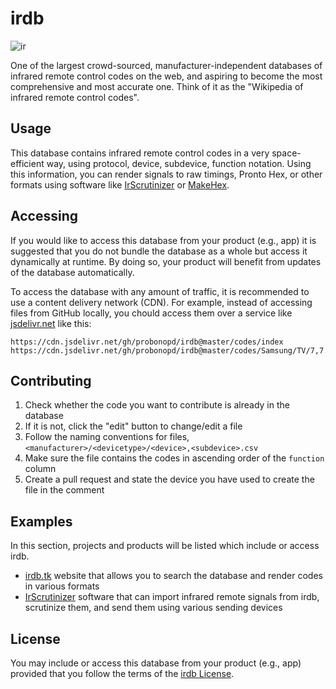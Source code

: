 # irdb

![ir](https://cloud.githubusercontent.com/assets/2480569/9023330/cc63e7fe-3897-11e5-94cb-8cb145971fd2.png)

One of the largest crowd-sourced, manufacturer-independent databases of infrared remote control codes on the web, and aspiring to become the most comprehensive and most accurate one. Think of it as the "Wikipedia of infrared remote control codes".

## Usage

This database contains infrared remote control codes in a very space-efficient way, using protocol, device, subdevice, function notation. Using this information, you can render signals to raw timings, Pronto Hex, or other formats using software like [IrScrutinizer](https://github.com/bengtmartensson/harctoolboxbundle) or [MakeHex](https://github.com/probonopd/MakeHex).

## Accessing

If you would like to access this database from your product (e.g., app) it is suggested that you do not bundle the database as a whole but access it dynamically at runtime. By doing so, your product will benefit from updates of the database automatically.

To access the database with any amount of traffic, it is recommended to use a content delivery network (CDN). For example, instead of accessing files from GitHub locally, you chould access them over a service like [jsdelivr.net](https://www.jsdelivr.com/) like this:

```
https://cdn.jsdelivr.net/gh/probonopd/irdb@master/codes/index
https://cdn.jsdelivr.net/gh/probonopd/irdb@master/codes/Samsung/TV/7,7.csv
```

## Contributing

1. Check whether the code you want to contribute is already in the database
2. If it is not, click the "edit" button to change/edit a file
3. Follow the naming conventions for files, `<manufacturer>/<devicetype>/<device>,<subdevice>.csv`
4. Make sure the file contains the codes in ascending order of the `function` column
5. Create a pull request and state the device you have used to create the file in the comment

## Examples

In this section, projects and products will be listed which include or access irdb.
* [irdb.tk](http://irdb.tk) website that allows you to search the database and render codes in various formats
* [IrScrutinizer](https://github.com/bengtmartensson/harctoolboxbundle) software that can import infrared remote signals from irdb, scrutinize them, and send them using various sending devices

## License

You may include or access this database from your product (e.g., app) provided that you follow the terms of the [irdb License](https://github.com/probonopd/irdb/blob/master/LICENSE.md).
